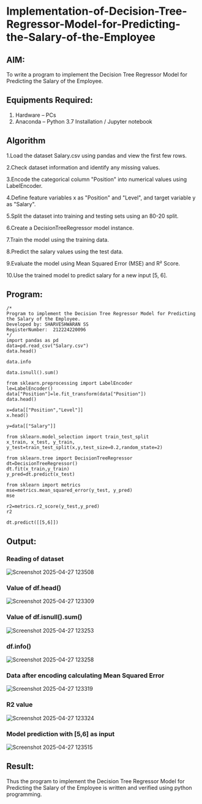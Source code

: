 # Implementation-of-Decision-Tree-Regressor-Model-for-Predicting-the-Salary-of-the-Employee

## AIM:
To write a program to implement the Decision Tree Regressor Model for Predicting the Salary of the Employee.

## Equipments Required:
1. Hardware – PCs
2. Anaconda – Python 3.7 Installation / Jupyter notebook

## Algorithm
1.Load the dataset Salary.csv using pandas and view the first few rows.

2.Check dataset information and identify any missing values.

3.Encode the categorical column "Position" into numerical values using LabelEncoder.

4.Define feature variables x as "Position" and "Level", and target variable y as "Salary".

5.Split the dataset into training and testing sets using an 80-20 split.

6.Create a DecisionTreeRegressor model instance.

7.Train the model using the training data.

8.Predict the salary values using the test data.

9.Evaluate the model using Mean Squared Error (MSE) and R² Score.

10.Use the trained model to predict salary for a new input [5, 6].

## Program:
```
/*
Program to implement the Decision Tree Regressor Model for Predicting the Salary of the Employee.
Developed by: SHARVESHWARAN SS
RegisterNumber:  212224220096
*/
import pandas as pd
data=pd.read_csv("Salary.csv")
data.head()

data.info

data.isnull().sum()

from sklearn.preprocessing import LabelEncoder
le=LabelEncoder()
data["Position"]=le.fit_transform(data["Position"])
data.head()

x=data[["Position","Level"]]
x.head()

y=data[["Salary"]]

from sklearn.model_selection import train_test_split
x_train, x_test, y_train, y_test=train_test_split(x,y,test_size=0.2,random_state=2)

from sklearn.tree import DecisionTreeRegressor
dt=DecisionTreeRegressor()
dt.fit(x_train,y_train)
y_pred=dt.predict(x_test)

from sklearn import metrics
mse=metrics.mean_squared_error(y_test, y_pred)
mse

r2=metrics.r2_score(y_test,y_pred)
r2

dt.predict([[5,6]])

```

## Output:
### Reading of dataset
![Screenshot 2025-04-27 123508](https://github.com/user-attachments/assets/095fa384-ca6b-4b5e-b494-61d47dda17ae)
### Value of df.head()
![Screenshot 2025-04-27 123309](https://github.com/user-attachments/assets/93155c59-f9bd-409a-be09-17164fe3dd00)

###  Value of df.isnull().sum()
![Screenshot 2025-04-27 123253](https://github.com/user-attachments/assets/c045fc3b-d400-4d52-b692-dad1b9fc72c6)
### df.info()
![Screenshot 2025-04-27 123258](https://github.com/user-attachments/assets/838e022f-a851-4365-9517-0f661420a18c)
### Data after encoding calculating Mean Squared Error
![Screenshot 2025-04-27 123319](https://github.com/user-attachments/assets/03efd50f-7da7-4be8-b8bd-d129199f29de)
### R2 value
![Screenshot 2025-04-27 123324](https://github.com/user-attachments/assets/591470ae-bdb6-4fe9-a79c-1a1a4e69f8c7)
### Model prediction with [5,6] as input
![Screenshot 2025-04-27 123515](https://github.com/user-attachments/assets/ed22526b-502d-48da-97d8-f2233b084d1a)




## Result:
Thus the program to implement the Decision Tree Regressor Model for Predicting the Salary of the Employee is written and verified using python programming.
